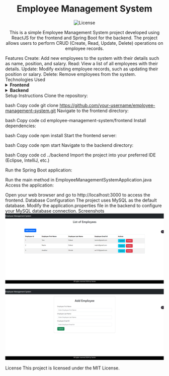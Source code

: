 <h1 align="center">Employee Management System</h1>
<p align="center">
  <img src="https://img.shields.io/badge/license-MIT-blue.svg" alt="License"/>
</p>
<p align="center">This is a simple Employee Management System project developed using ReactJS for the frontend and Spring Boot for the backend. The project allows users to perform CRUD (Create, Read, Update, Delete) operations on employee records.</p>
Features
Create: Add new employees to the system with their details such as name, position, and salary.
Read: View a list of all employees with their details.
Update: Modify existing employee records, such as updating their position or salary.
Delete: Remove employees from the system.
Technologies Used
<details>
<summary><b>Frontend</b></summary>
ReactJS
HTML
CSS
Axios (for handling HTTP requests)
</details>
<details>
<summary><b>Backend</b></summary>
Spring Boot
Java
Spring Data JPA (for interacting with the database)
MySQL (or any other relational database of your choice)
</details>
Setup Instructions
Clone the repository:

bash
Copy code
git clone https://github.com/your-username/employee-management-system.git
Navigate to the frontend directory:

bash
Copy code
cd employee-management-system/frontend
Install dependencies:

bash
Copy code
npm install
Start the frontend server:

bash
Copy code
npm start
Navigate to the backend directory:

bash
Copy code
cd ../backend
Import the project into your preferred IDE (Eclipse, IntelliJ, etc.)

Run the Spring Boot application:

Run the main method in EmployeeManagementSystemApplication.java
Access the application:

Open your web browser and go to http://localhost:3000 to access the frontend.
Database Configuration
The project uses MySQL as the default database.
Modify the application.properties file in the backend to configure your MySQL database connection.
Screenshots
![alt text](image.png)

![alt text](image-1.png)

License
This project is licensed under the MIT License.

</details>
